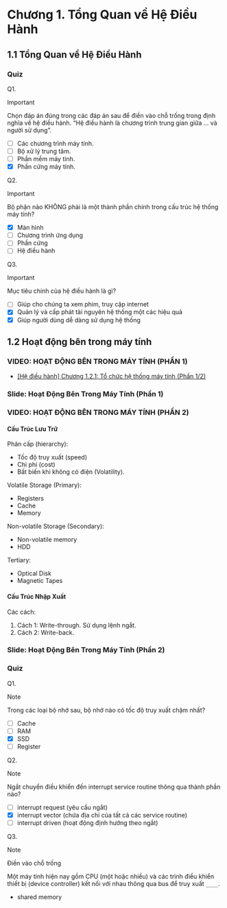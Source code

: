 # Chương 1. Tổng Quan về Hệ Điều Hành

## 1.1 Tổng Quan về Hệ Điều Hành

### Quiz

Q1.

> [!important]
> Chọn đáp án đúng trong các đáp án sau để điền vào chỗ trống trong định nghĩa về hệ điều hành. “Hệ điều hành là chương trình trung gian giữa … và người sử dụng”.
> 
> - [ ] Các chương trình máy tính.
> - [ ] Bộ xử lý trung tâm.
> - [ ] Phần mềm máy tính.
> - [x] Phần cứng máy tính.

Q2.

> [!important]
> Bộ phận nào KHÔNG phải là một thành phần chính trong cấu trúc hệ thống máy tính?
> 
> - [x] Màn hình
> - [ ] Chương trình ứng dụng
> - [ ] Phần cứng
> - [ ] Hệ điều hành

Q3.

> [!important]
> Mục tiêu chính của hệ điều hành là gì?
> 
> - [ ] Giúp cho chúng ta xem phim, truy cập internet
> - [x] Quản lý và cấp phát tài nguyên hệ thống một các hiệu quả
> - [x] Giúp người dùng dễ dàng sử dụng hệ thống


## 1.2 Hoạt động bên trong máy tính

### VIDEO: HOẠT ĐỘNG BÊN TRONG MÁY TÍNH (PHẦN 1)

- [[Hệ điều hành] Chương 1.2.1: Tổ chức hệ thống máy tính (Phần 1/2)](https://www.youtube.com/watch?v=JlXiySDnNBc)

### Slide: Hoạt Động Bên Trong Máy Tính (Phần 1)

### VIDEO: HOẠT ĐỘNG BÊN TRONG MÁY TÍNH (PHẦN 2)

#### Cấu Trúc Lưu Trữ

Phân cấp (hierarchy):

- Tốc độ truy xuất (speed)
- Chi phí (cost)
- Bất biến khi không có điện (Volatility).

Volatile Storage (Primary):

- Registers
- Cache
- Memory

Non-volatile Storage (Secondary):

- Non-volatile memory
- HDD

Tertiary:

- Optical Disk
- Magnetic Tapes

#### Cấu Trúc Nhập Xuất

Các cách:

1. Cách 1: Write-through. Sử dụng lệnh ngắt.
2. Cách 2: Write-back.

### Slide: Hoạt Động Bên Trong Máy Tính (Phần 2)

### Quiz

Q1.

> [!NOTE]
> Trong các loại bộ nhớ sau, bộ nhớ nào có tốc độ truy xuất chậm nhất?
> 
> - [ ] Cache
> - [ ] RAM
> - [x] SSD
> - [ ] Register

Q2.

> [!NOTE]
> Ngắt chuyển điều khiển đến interrupt service routine thông qua thành phần nào?
> 
> - [ ] interrupt request (yêu cầu ngắt)
> - [x] interrupt vector (chứa địa chỉ của tất cả các service routine)
> - [ ] interrupt driven (hoạt động định hướng theo ngắt)

Q3.

> [!NOTE]
> Điền vào chỗ trống
> 
> Một máy tính hiện nay gồm CPU (một hoặc nhiều) và các trình điều khiển thiết bị (device controller) kết nối với nhau thông qua bus để truy xuất `____`.
> 
> - shared memory


